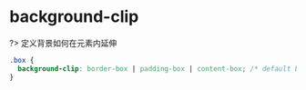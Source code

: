 # background-clip

?> 定义背景如何在元素内延伸

```css
.box {
  background-clip: border-box | padding-box | content-box; /* default border-box */
}
```

<vuep template="#flex--grow"></vuep>

<script v-pre type="text/x-template" id="flex--grow">
<template>
  <main>
    <select v-on:change="handleSelectChange">
      <option value='borderBox'>border-box</option>
      <option value='paddingBox'>padding-box</option>
      <option value='contentBox'>content-box</option>
    </select>
    <section v-bind:class="{ 'background-clip-border-box': borderBox,'background-clip-padding-box': paddingBox, 'background-clip-content-box': contentBox }">
      background-clip
    </section>
  </main>
</template>
<style>
  main {
    width: 100%;
  }
  select {
    margin-bottom: 8px;
  }
  section {
    width: 100%;
    padding: 2em;
    border: 6px dashed;
    background-color: #05ffb0;
    background-clip: content-box;
  }
  .background-clip-border-box{
    background-clip: border-box;
  }
  .background-clip-padding-box{
    background-clip: padding-box;
  }
  .background-clip-content-box{
    background-clip: content-box;
  }
</style>
<script>
module.exports = {
  methods:{
    handleSelectChange: function (event) {
      const value = event.target.value
      if(value==='borderBox'){
        this.borderBox = true
        this.paddingBox = false
        this.contentBox = false
      }
      if(value==='paddingBox'){
        this.borderBox = false
        this.paddingBox = true
        this.contentBox = false
      }
      if(value==='contentBox'){
        this.borderBox = false
        this.paddingBox = false
        this.contentBox = true
      }
    }
  },
  data: () => ({
    borderBox: true,
    paddingBox: false,
    contentBox: false
  })
}
</script>
</script>
